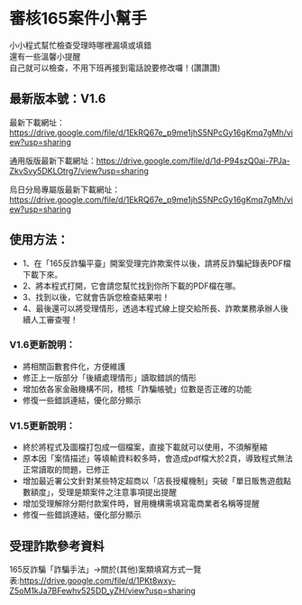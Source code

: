 # 審核165案件小幫手

小小程式幫忙檢查受理時哪裡漏填或填錯<br>
還有一些溫馨小提醒<br>
自己就可以檢查，不用下班再接到電話說要修改囉！(讚讚讚)<br>

## 最新版本號：V1.6<br>

最新下載網址：https://drive.google.com/file/d/1EkRQ67e_p9me1jhS5NPcGy16gKmq7gMh/view?usp=sharing<br>

通用版版最新下載網址：https://drive.google.com/file/d/1d-P94szQ0ai-7PJa-ZkvSvy5DKLOtrg7/view?usp=sharing<br>

烏日分局專屬版最新下載網址：https://drive.google.com/file/d/1EkRQ67e_p9me1jhS5NPcGy16gKmq7gMh/view?usp=sharing<br>

## 使用方法：<br>

* 1、在「165反詐騙平臺」開案受理完詐欺案件以後，請將反詐騙紀錄表PDF檔下載下來。<br>
* 2、將本程式打開，它會請您幫忙找到你所下載的PDF檔在哪。<br>
* 3、找到以後，它就會告訴您檢查結果啦！<br>
* 4、最後還可以將受理情形，透過本程式線上提交給所長、詐欺業務承辦人後續人工審查喔！<br>


### V1.6更新說明：
* 將相關函數套件化，方便維護
* 修正上一版部分「後續處理情形」讀取錯誤的情形
* 增加依各家金融機構不同，稽核「詐騙帳號」位數是否正確的功能
* 修復一些錯誤連結，優化部分顯示

### V1.5更新說明：
* 終於將程式及圖檔打包成一個檔案，直接下載就可以使用，不須解壓縮
* 原本因「案情描述」等填輸資料較多時，會造成pdf檔大於2頁，導致程式無法正常讀取的問題，已修正
* 增加最近署公文針對某些特定超商以「店長授權機制」突破「單日販售遊戲點數額度」，受理是類案件之注意事項提出提醒
* 增加受理解除分期付款案件時，冒用機構需填寫電商業者名稱等提醒
* 修復一些錯誤連結，優化部分顯示

## 受理詐欺參考資料
165反詐騙「詐騙手法」→關於(其他)案類填寫方式一覽表:https://drive.google.com/file/d/1PKt8wxy-Z5oM1kJa7BFewhv525DD_yZH/view?usp=sharing
